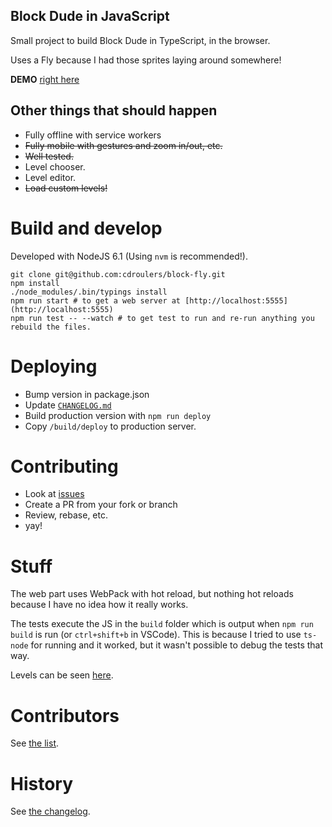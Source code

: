 ## Block Dude in JavaScript

Small project to build Block Dude in TypeScript, in the browser.

Uses a Fly because I had those sprites laying around somewhere!

**DEMO** [right here](http://apps.cdroulers.com/block-fly/)

## Other things that should happen

* Fully offline with service workers
* <del>Fully mobile with gestures and zoom in/out, etc.</del>
* <del>Well tested.</del>
* Level chooser.
* Level editor.
* <del>Load custom levels!</del>

# Build and develop

Developed with NodeJS 6.1 (Using `nvm` is recommended!).

    git clone git@github.com:cdroulers/block-fly.git
    npm install
    ./node_modules/.bin/typings install
    npm run start # to get a web server at [http://localhost:5555](http://localhost:5555)
    npm run test -- --watch # to get test to run and re-run anything you rebuild the files.

# Deploying

* Bump version in package.json
* Update [`CHANGELOG.md`](CHANGELOG.md)
* Build production version with `npm run deploy`
* Copy `/build/deploy` to production server.

# Contributing

* Look at [issues](https://github.com/cdroulers/block-fly/issues)
* Create a PR from your fork or branch
* Review, rebase, etc.
* yay!

# Stuff

The web part uses WebPack with hot reload, but nothing hot reloads because I have no idea how it really works.

The tests execute the JS in the `build` folder which is output when `npm run build` is run (or `ctrl+shift+b` in VSCode).
This is because I tried to use `ts-node` for running and it worked, but it wasn't possible to debug the tests that way.

Levels can be seen [here](http://azich.org/blockdude/levels.js).

# Contributors

See [the list](CONTRIBUTORS.md).

# History

See [the changelog](CHANGELOG.md).

